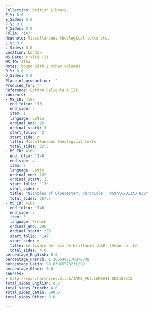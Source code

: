 ```yaml
---
Collection: British Library
E_%: 0.0
E_Sides: 0.0
F_%: 0.0
F_Sides: 0.0
Folia: '147'
Headnote: Miscellaneous theological texts etc.
L_%: 0.0
L_Sides: 0.0
Location: London
MS_Date: s.xiii (1)
MS_ID: 410a
Notes: bound with 2 other volumes
O_%: 0.0
O_Sides: 0.0
Place_of_production: ''
Produced_for: ''
Reference: Cotton Caligula A.III
contents:
- MS_ID: 410a
  end_folio: '13'
  end_side: r
  item: 1
  language: Latin
  ordinal_end: 25
  ordinal_start: 3
  start_folio: '2'
  start_side: r
  title: Miscellaneous theological texts
  total_sides: 22.5
- MS_ID: 410a
  end_folio: '146'
  end_side: v
  item: 2
  language: Latin
  ordinal_end: 292
  ordinal_start: 25
  start_folio: '13'
  start_side: r
  title: "Nicholas of Gloucester, Chronicle , Noah\u2013AD 838"
  total_sides: 267.5
- MS_ID: 410a
  end_folio: '148'
  end_side: v
  item: 3
  language: French
  ordinal_end: 296
  ordinal_start: 293
  start_folio: '147'
  start_side: r
  title: Le livere de reis de brittanie (LRB) (Dean no. 13)
  total_sides: 4.0
percentage_English: 0.0
percentage_French: 1.3605442176870748
percentage_Latin: 98.63945578231292
percentage_Other: 0.0
sources:
- http://searcharchives.bl.uk/IAMS_VU2:IAMS041-001102315
total_sides_English: 0.0
total_sides_French: 4.0
total_sides_Latin: 290.0
total_sides_Other: 0.0

---
```

